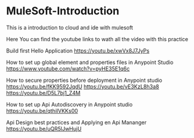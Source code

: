 # MuleSoft-Introduction
This is a introduction to cloud and ide with mulesoft

Here You can find the youtube links to wath all the video with this practice


Build first Hello Application
https://youtu.be/xwVx8J7JyPs

How to set up global element and properties files in Anypoint Studio
https://www.youtube.com/watch?v=pyHE35E1q6c

How to secure properties before deployment in Anypoint studio
https://youtu.be/fKK9592JqdU
https://youtu.be/vE3KzL8h3a8
https://youtu.be/D5L7bj1_Z4M

How to set up Api Autodiscovery in Anypoint studio
https://youtu.be/qthiIVKKs00

Api Design best practices and Applying en Api Mananger
https://youtu.be/uQR5lJwHujU




